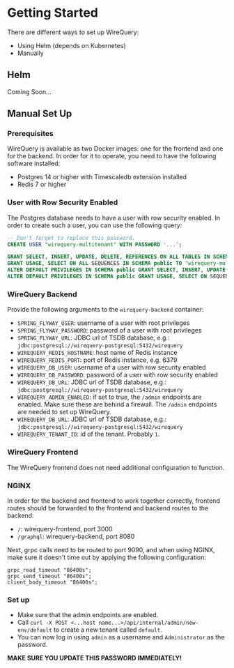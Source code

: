 # Getting Started

There are different ways to set up WireQuery:

- Using Helm (depends on Kubernetes)
- Manually

## Helm

Coming Soon...

## Manual Set Up

### Prerequisites

WireQuery is available as two Docker images: one for the frontend and one for the backend. In order for it to operate,
you need to have the following software installed:

- Postgres 14 or higher with Timescaledb extension installed
- Redis 7 or higher

### User with Row Security Enabled

The Postgres database needs to have a user with row security enabled. In order to create such a user, you can use the
following query:

```sql
-- Don't forget to replace this password.
CREATE USER "wirequery-multitenant" WITH PASSWORD '...';

GRANT SELECT, INSERT, UPDATE, DELETE, REFERENCES ON ALL TABLES IN SCHEMA public TO "wirequery-multitenant";
GRANT USAGE, SELECT ON ALL SEQUENCES IN SCHEMA public TO "wirequery-multitenant";
ALTER DEFAULT PRIVILEGES IN SCHEMA public GRANT SELECT, INSERT, UPDATE, DELETE, REFERENCES ON TABLES TO "wirequery-multitenant";
ALTER DEFAULT PRIVILEGES IN SCHEMA public GRANT USAGE, SELECT ON SEQUENCES TO "wirequery-multitenant";
```

### WireQuery Backend

Provide the following arguments to the `wirequery-backend` container:

- `SPRING_FLYWAY_USER`: username of a user with root privileges
- `SPRING_FLYWAY_PASSWORD`: password of a user with root privileges
- `SPRING_FLYWAY_URL`: JDBC url of TSDB database, e.g.: `jdbc:postgresql://wirequery-postgresql:5432/wirequery`
- `WIREQUERY_REDIS_HOSTNAME`: host name of Redis instance
- `WIREQUERY_REDIS_PORT`: port of Redis instance, e.g. 6379
- `WIREQUERY_DB_USER`: username of a user with row security enabled
- `WIREQUERY_DB_PASSWORD`: password of a user with row security enabled
- `WIREQUERY_DB_URL`: JDBC url of TSDB database, e.g.: `jdbc:postgresql://wirequery-postgresql:5432/wirequery`
- `WIREQUERY_ADMIN_ENABLED`: if set to true, the `/admin` endpoints are enabled. Make sure these are behind a firewall.
  The `/admin` endpoints are needed to set up WireQuery.
- `WIREQUERY_DB_URL`: JDBC url of TSDB database, e.g.: `jdbc:postgresql://wirequery-postgresql:5432/wirequery`
- `WIREQUERY_TENANT_ID`: id of the tenant. Probably `1`.

### WireQuery Frontend

The WireQuery frontend does not need additional configuration to function.

### NGINX

In order for the backend and frontend to work together correctly, frontend routes should be forwarded to the frontend
and backend routes to the backend:

- `/`: wirequery-frontend, port 3000
- `/graphql`: wirequery-backend, port 8080

Next, grpc calls need to be routed to port 9090, and when using NGINX, make sure it doesn't time out by applying the
following configuration:

```
grpc_read_timeout "86400s";
grpc_send_timeout "86400s";
client_body_timeout "86400s";
```

### Set up

- Make sure that the admin endpoints are enabled.
- Call `curl -X POST <...host name...>/api/internal/admin/new-env/default` to create a new tenant called `default`.
- You can now log in using `admin` as a username and `Administrator` as the password.

**MAKE SURE YOU UPDATE THIS PASSWORD IMMEDIATELY!**
